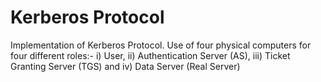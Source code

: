 # Kerberos Protocol
Implementation of Kerberos Protocol. 
Use of four physical computers for four different roles:- 
i) User, 
ii) Authentication Server (AS), 
iii) Ticket Granting Server (TGS) and 
iv) Data Server (Real Server)
